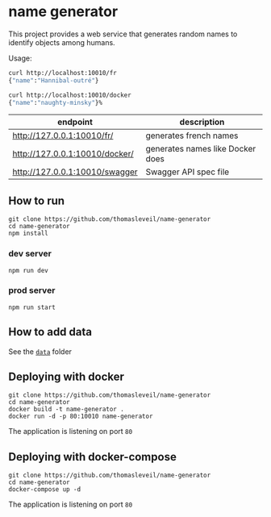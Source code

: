 name generator
==============

This project provides a web service that generates random names to identify objects among humans.


Usage:

```bash
curl http://localhost:10010/fr
{"name":"Hannibal-outré"}                                                                        

curl http://localhost:10010/docker
{"name":"naughty-minsky"}%                             
```



| endpoint                                         |  description                     |
|--------------------------------------------------|----------------------------------|
| http://127.0.0.1:10010/fr/                       | generates french names           |
| http://127.0.0.1:10010/docker/                   | generates names like Docker does |
| http://127.0.0.1:10010/swagger                   | Swagger API spec file            |


How to run
----------

    git clone https://github.com/thomasleveil/name-generator
    cd name-generator
    npm install


### dev server

    npm run dev



### prod server

    npm run start


How to add data
---------------

See the [`data`](data) folder


Deploying with docker
---------------------

    git clone https://github.com/thomasleveil/name-generator
    cd name-generator
    docker build -t name-generator .
    docker run -d -p 80:10010 name-generator

The application is listening on port `80`


Deploying with docker-compose
-----------------------------

    git clone https://github.com/thomasleveil/name-generator
    cd name-generator
    docker-compose up -d

The application is listening on port `80`